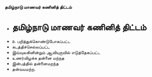 **தமிழ்நாடு மாணவர் கணினித் திட்டம்**
- # தமிழ்நாடு மாணவர் கணினித் திட்டம்
- a. பறித்துக்கொண்டுபோகப்பட்ட
- கடத்திச்செல்லப்பட்ட
- இவ்வுலகினின்றும் ஆவியுருவில் எடுத்தேகப்பட்ட
- உணர்விழக்க தன்னை மற்நத
- இன்பத்தில் தன்னைமறந்த
- தன்வயமற்ற.

